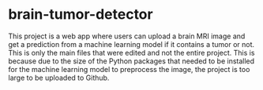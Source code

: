 # brain-tumor-detector
This project is a web app where users can upload a brain MRI image and get a prediction from a machine learning model if it contains a tumor or not.
This is only the main files that were edited and not the entire project.
This is because due to the size of the Python packages that needed to be installed for the machine learning model to preprocess the image, the project is too large to be uploaded to Github.
